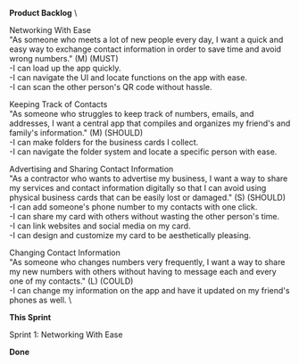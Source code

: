 **Product Backlog** \

Networking With Ease \
"As someone who meets a lot of new people every day, I want a quick and easy way to exchange contact information in order to save time and avoid wrong numbers." (M) (MUST) \
-I can load up the app quickly. \
-I can navigate the UI and locate functions on the app with ease. \
-I can scan the other person's QR code without hassle. 

Keeping Track of Contacts \
"As someone who struggles to keep track of numbers, emails, and addresses, I want a central app that compiles and organizes my friend's and family's information." (M) (SHOULD) \
-I can make folders for the business cards I collect. \
-I can navigate the folder system and locate a specific person with ease. 

Advertising and Sharing Contact Information \
"As a contractor who wants to advertise my business, I want a way to share my services and contact information digitally so that I can avoid using physical business cards that can be easily lost or damaged." (S) (SHOULD) \
-I can add someone's phone number to my contacts with one click.\
-I can share my card with others without wasting the other person's time. \
-I can link websites and social media on my card. \
-I can design and customize my card to be aesthetically pleasing. 

Changing Contact Information \
"As someone who changes numbers very frequently, I want a way to share my new numbers with others without having to message each and every one of my contacts." (L) (COULD) \
-I can change my information on the app and have it updated on my friend's phones as well. \


**This Sprint**

Sprint 1: Networking With Ease

**Done**
